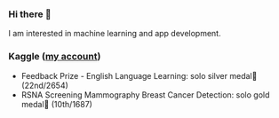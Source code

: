 ### Hi there 👋

I am interested in machine learning and app development.

### Kaggle ([my account](https://www.kaggle.com/moritake04))
- Feedback Prize - English Language Learning: solo silver medal🥈 (22nd/2654)
- RSNA Screening Mammography Breast Cancer Detection: solo gold medal🥇 (10th/1687)

<!--
**moritake04/moritake04** is a ✨ _special_ ✨ repository because its `README.md` (this file) appears on your GitHub profile.

Here are some ideas to get you started:

- 🔭 I’m currently working on ...
- 🌱 I’m currently learning ...
- 👯 I’m looking to collaborate on ...
- 🤔 I’m looking for help with ...
- 💬 Ask me about ...
- 📫 How to reach me: ...
- 😄 Pronouns: ...
- ⚡ Fun fact: ...
-->

